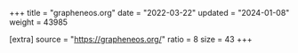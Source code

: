 +++
title = "grapheneos.org"
date = "2022-03-22"
updated = "2024-01-08"
weight = 43985

[extra]
source = "https://grapheneos.org/"
ratio = 8
size = 43
+++
